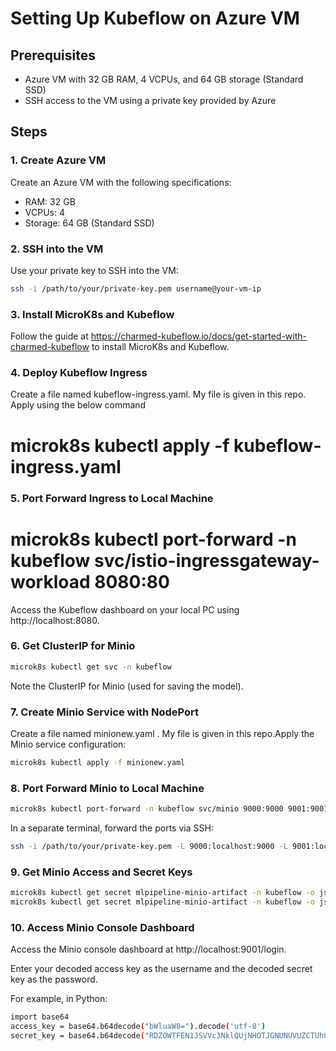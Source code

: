 # Setting Up Kubeflow on Azure VM

## Prerequisites
- Azure VM with 32 GB RAM, 4 VCPUs, and 64 GB storage (Standard SSD)
- SSH access to the VM using a private key provided by Azure

## Steps

### 1. Create Azure VM
Create an Azure VM with the following specifications:
- RAM: 32 GB
- VCPUs: 4
- Storage: 64 GB (Standard SSD)

### 2. SSH into the VM
Use your private key to SSH into the VM:
```sh
ssh -i /path/to/your/private-key.pem username@your-vm-ip
```

### 3. Install MicroK8s and Kubeflow
Follow the guide at https://charmed-kubeflow.io/docs/get-started-with-charmed-kubeflow to install MicroK8s and Kubeflow.

### 4. Deploy Kubeflow Ingress
Create a file named kubeflow-ingress.yaml. My file is given in this repo. Apply using the below command
# microk8s kubectl apply -f kubeflow-ingress.yaml

### 5. Port Forward Ingress to Local Machine
# microk8s kubectl port-forward -n kubeflow svc/istio-ingressgateway-workload 8080:80
Access the Kubeflow dashboard on your local PC using http://localhost:8080.

### 6. Get ClusterIP for Minio
```sh
microk8s kubectl get svc -n kubeflow
```
Note the ClusterIP for Minio (used for saving the model).

### 7. Create Minio Service with NodePort
Create a file named minionew.yaml . My file is given in this repo.Apply the Minio service configuration:
```sh
microk8s kubectl apply -f minionew.yaml
```
### 8. Port Forward Minio to Local Machine
```sh
microk8s kubectl port-forward -n kubeflow svc/minio 9000:9000 9001:9001
```
In a separate terminal, forward the ports via SSH:
```sh
ssh -i /path/to/your/private-key.pem -L 9000:localhost:9000 -L 9001:localhost:9001 username@your-vm-ip
```

### 9. Get Minio Access and Secret Keys
```sh
microk8s kubectl get secret mlpipeline-minio-artifact -n kubeflow -o jsonpath="{.data.accesskey}" | base64 --decode
microk8s kubectl get secret mlpipeline-minio-artifact -n kubeflow -o jsonpath="{.data.secretkey}" | base64 --decode
```
### 10. Access Minio Console Dashboard
Access the Minio console dashboard at http://localhost:9001/login.

Enter your decoded access key as the username and the decoded secret key as the password.

For example, in Python:
```sh
import base64
access_key = base64.b64decode("bWluaW8=").decode('utf-8')
secret_key = base64.b64decode("RDZOWTFEN1JSVVc3NklQUjNHOTJGNUNUVUZCTUhG").decode('utf-8')
```
